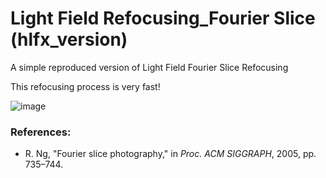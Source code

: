 # Light Field Refocusing_Fourier Slice (hlfx_version)
A simple reproduced version of Light Field Fourier Slice Refocusing

This refocusing process is very fast!

![image](https://github.com/GilbertRC/Light-Field-Fourier-Slice-Refocusing-hlfx_version/blob/master/Bikes_refocus.gif)

### References:
* R. Ng, "Fourier slice photography," in *Proc. ACM SIGGRAPH*, 2005, pp. 735–744.
